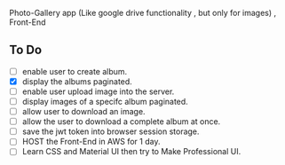 Photo-Gallery app (Like google drive functionality , but only for images) ,      Front-End
 

## To Do
- [ ] enable user to create album.
- [X] display the albums paginated.
- [ ] enable user upload image into the server.
- [ ] display images of a specifc album paginated. 
- [ ] allow user to download an image.
- [ ] allow the user to download a complete album at once.
- [ ] save the jwt token into browser session storage.
- [ ] HOST the Front-End in AWS for 1 day.
- [ ] Learn CSS and Material UI then try to Make Professional UI.
